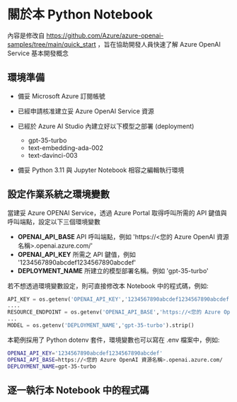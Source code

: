 # 關於本 Python Notebook 

內容是修改自 https://github.com/Azure/azure-openai-samples/tree/main/quick_start ，旨在協助開發人員快速了解 Azure OpenAI Service 基本開發概念

## 環境準備

- 備妥 Microsoft Azure 訂閱帳號
- 已經申請核准建立妥 Azure OpenAI Service 資源
- 已經於 Azure AI Studio 內建立好以下模型之部署 (deployment)
    + gpt-35-turbo
    + text-embedding-ada-002
    + text-davinci-003

- 備妥 Python 3.11 與 Jupyter Notebook 相容之編輯執行環境

## 設定作業系統之環境變數
當建妥 Azure OPENAI Service，透過 Azure Portal 取得呼叫所需的 API 鍵值與呼叫端點，設定以下三個環境變數
- **OPENAI_API_BASE**  API 呼叫端點，例如 'https://<您的 Azure OpenAI 資源名稱>.openai.azure.com/'
- **OPENAI_API_KEY** 所需之 API 鍵值，例如 '1234567890abcdef1234567890abcdef'
- **DEPLOYMENT_NAME**  所建立的模型部署名稱。例如 'gpt-35-turbo' 

若不想透過環境變數設定，則可直接修改本 Notebook 中的程式碼，例如:

 ```python
API_KEY = os.getenv('OPENAI_API_KEY','1234567890abcdef1234567890abcdef').strip()
....
RESOURCE_ENDPOINT = os.getenv('OPENAI_API_BASE','https://<您的 Azure OpenAI 資源名稱>.openai.azure.com/').strip()
...
MODEL = os.getenv('DEPLOYMENT_NAME','gpt-35-turbo').strip()
 ```

本範例採用了 Python dotenv 套件，環境變數也可以寫在 .env 檔案中，例如:

```bash
OPENAI_API_KEY='1234567890abcdef1234567890abcdef'
OPENAI_API_BASE=https://<您的 Azure OpenAI 資源名稱>.openai.azure.com/
DEPLOYMENT_NAME=gpt-35-turbo
```


## 逐一執行本 Notebook 中的程式碼